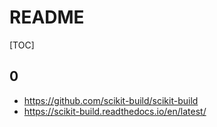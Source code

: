 # README

[TOC]

## 0

- <https://github.com/scikit-build/scikit-build>
- <https://scikit-build.readthedocs.io/en/latest/>
